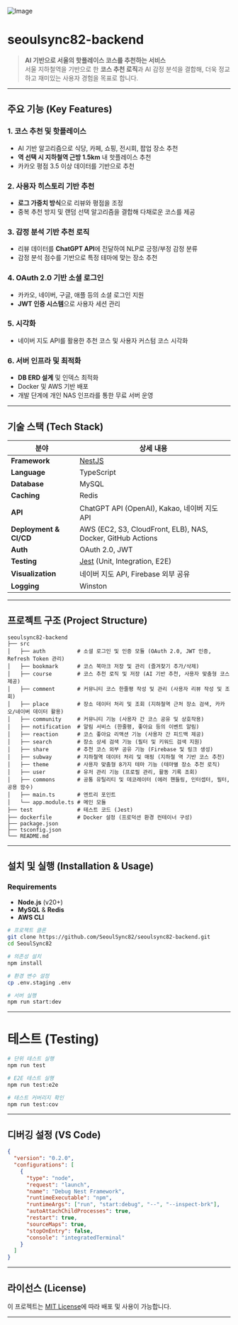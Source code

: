![Image](https://github.com/user-attachments/assets/7df3c453-da11-4989-80d4-40feae6519f2)

# seoulsync82-backend

> **AI 기반으로 서울의 핫플레이스 코스를 추천하는 서비스**  
> 서울 지하철역을 기반으로 한 **코스 추천 로직**과 AI 감정 분석을 결합해, 더욱 정교하고 재미있는 사용자 경험을 목표로 합니다.

---

## 주요 기능 (Key Features)

### 1. 코스 추천 및 핫플레이스

- AI 기반 알고리즘으로 식당, 카페, 쇼핑, 전시회, 팝업 장소 추천
- **역 선택 시 지하철역 근방 1.5km** 내 핫플레이스 추천
- 카카오 평점 3.5 이상 데이터를 기반으로 추천

### 2. 사용자 히스토리 기반 추천

- **로그 가중치 방식**으로 리뷰와 평점을 조정
- 중복 추천 방지 및 랜덤 선택 알고리즘을 결합해 다채로운 코스를 제공

### 3. 감정 분석 기반 추천 로직

- 리뷰 데이터를 **ChatGPT API**에 전달하여 NLP로 긍정/부정 감정 분류
- 감정 분석 점수를 기반으로 특정 테마에 맞는 장소 추천

### 4. OAuth 2.0 기반 소셜 로그인

- 카카오, 네이버, 구글, 애플 등의 소셜 로그인 지원
- **JWT 인증 시스템**으로 사용자 세션 관리

### 5. 시각화

- 네이버 지도 API를 활용한 추천 코스 및 사용자 커스텀 코스 시각화

### 6. 서버 인프라 및 최적화

- **DB ERD 설계** 및 인덱스 최적화
- Docker 및 AWS 기반 배포
- 개발 단계에 개인 NAS 인프라를 통한 무료 서버 운영

---

## 기술 스택 (Tech Stack)

| 분야                   | 상세 내용                                                   |
| ---------------------- | ----------------------------------------------------------- |
| **Framework**          | [NestJS](https://nestjs.com/)                               |
| **Language**           | TypeScript                                                  |
| **Database**           | MySQL                                                       |
| **Caching**            | Redis                                                       |
| **API**                | ChatGPT API (OpenAI), Kakao, 네이버 지도 API                |
| **Deployment & CI/CD** | AWS (EC2, S3, CloudFront, ELB), NAS, Docker, GitHub Actions |
| **Auth**               | OAuth 2.0, JWT                                              |
| **Testing**            | [Jest](https://jestjs.io/) (Unit, Integration, E2E)         |
| **Visualization**      | 네이버 지도 API, Firebase 외부 공유                         |
| **Logging**            | Winston                                                     |

---

## 프로젝트 구조 (Project Structure)

```text
seoulsync82-backend
├── src
│   ├── auth          # 소셜 로그인 및 인증 모듈 (OAuth 2.0, JWT 인증, Refresh Token 관리)
│   ├── bookmark      # 코스 북마크 저장 및 관리 (즐겨찾기 추가/삭제)
│   ├── course        # 코스 추천 로직 및 저장 (AI 기반 추천, 사용자 맞춤형 코스 제공)
│   ├── comment       # 커뮤니티 코스 한줄평 작성 및 관리 (사용자 리뷰 작성 및 조회)
│   ├── place         # 장소 데이터 처리 및 조회 (지하철역 근처 장소 검색, 카카오/네이버 데이터 활용)
│   ├── community     # 커뮤니티 기능 (사용자 간 코스 공유 및 상호작용)
│   ├── notification  # 알림 서비스 (한줄평, 좋아요 등의 이벤트 알림)
│   ├── reaction      # 코스 좋아요 리액션 기능 (사용자 간 피드백 제공)
│   ├── search        # 장소 상세 검색 기능 (필터 및 키워드 검색 지원)
│   ├── share         # 추천 코스 외부 공유 기능 (Firebase 및 링크 생성)
│   ├── subway        # 지하철역 데이터 처리 및 매핑 (지하철 역 기반 코스 추천)
│   ├── theme         # 사용자 맞춤형 8가지 테마 기능 (테마별 장소 추천 로직)
│   ├── user          # 유저 관리 기능 (프로필 관리, 활동 기록 조회)
│   ├── commons       # 공통 유틸리티 및 데코레이터 (에러 핸들링, 인터셉터, 필터, 공용 함수)
│   ├── main.ts       # 엔트리 포인트
│   └── app.module.ts # 메인 모듈
├── test              # 테스트 코드 (Jest)
├── dockerfile        # Docker 설정 (프로덕션 환경 컨테이너 구성)
├── package.json
├── tsconfig.json
└── README.md
```

---

## 설치 및 실행 (Installation & Usage)

### Requirements

- **Node.js** (v20+)
- **MySQL** & **Redis**
- **AWS CLI**

```bash
# 프로젝트 클론
git clone https://github.com/SeoulSync82/seoulsync82-backend.git
cd SeoulSync82

# 의존성 설치
npm install

# 환경 변수 설정
cp .env.staging .env

# 서버 실행
npm run start:dev
```

---

# 테스트 (Testing)

```bash
# 단위 테스트 실행
npm run test

# E2E 테스트 실행
npm run test:e2e

# 테스트 커버리지 확인
npm run test:cov
```

---

## 디버깅 설정 (VS Code)

```json
{
  "version": "0.2.0",
  "configurations": [
    {
      "type": "node",
      "request": "launch",
      "name": "Debug Nest Framework",
      "runtimeExecutable": "npm",
      "runtimeArgs": ["run", "start:debug", "--", "--inspect-brk"],
      "autoAttachChildProcesses": true,
      "restart": true,
      "sourceMaps": true,
      "stopOnEntry": false,
      "console": "integratedTerminal"
    }
  ]
}
```

---

## 라이선스 (License)

이 프로젝트는 [MIT License](./LICENSE)에 따라 배포 및 사용이 가능합니다.

---
